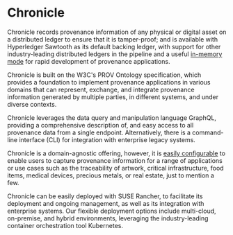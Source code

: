# Chronicle

Chronicle records provenance information of any physical or digital asset on a
distributed ledger to ensure that it is tamper-proof; and is available with
Hyperledger Sawtooth as its default backing ledger, with support for other
industry-leading distributed ledgers in the pipeline and a useful
[in-memory mode](./building.md#in-memory-version) for rapid development of
provenance applications.

Chronicle is built on the W3C's PROV Ontology specification, which provides a
foundation to implement provenance applications in various domains that can
represent, exchange, and integrate provenance information generated by multiple
parties, in different systems, and under diverse contexts.

Chronicle leverages the data query and manipulation language GraphQL, providing
a comprehensive description of, and easy access to all provenance data from a
single endpoint. Alternatively, there is a command-line interface (CLI) for
integration with enterprise legacy systems.

Chronicle is a domain-agnostic offering, however, it is
[easily configurable](./domain_modeling.md) to enable users to capture
provenance information for a range of applications or use cases such as the
traceability of artwork, critical infrastructure, food items, medical devices,
precious metals, or real estate, just to mention a few.

Chronicle can be easily deployed with SUSE Rancher, to facilitate its
deployment and ongoing management, as well as its integration with enterprise
systems. Our flexible deployment options include multi-cloud, on-premise, and
hybrid environments, leveraging the industry-leading container orchestration
tool Kubernetes.

